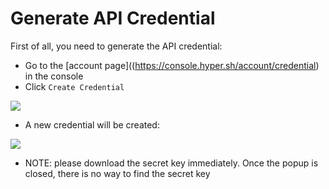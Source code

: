 # Generate API Credential

First of all, you need to generate the API credential:

- Go to the [account page]((https://console.hyper.sh/account/credential) in the console
- Click `Create Credential`

![](https://trello-attachments.s3.amazonaws.com/56daae9b816ec930c8d98197/1077x453/d15e4fee2aa8d1e4b601cb49dd1d0b93/Pasted_image_at_2016_04_03_05_07_PM.png)

- A new credential will be created:

![](https://trello-attachments.s3.amazonaws.com/56daae9b816ec930c8d98197/1089x457/d43473c9055708ecb2e894dbc994d018/Pasted_image_at_2016_04_03_05_06_PM.png)

- NOTE: please download the secret key immediately. Once the popup is closed, there is no way to find the secret key
